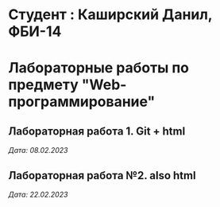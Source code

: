 # Студент : Каширский Данил, ФБИ-14

# Лабораторные работы по предмету "Web-программирование"

## Лабораторная работа 1. Git + html

*Дата: 08.02.2023*

## Лабораторная работа №2. also html

*Дата: 22.02.2023*
